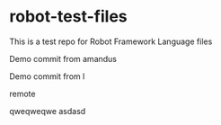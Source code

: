 # robot-test-files

This is a test repo for Robot Framework Language files

Demo commit from amandus


Demo commit from l

remote

qweqweqwe
asdasd
